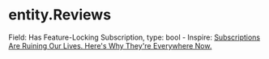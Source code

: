 # entity.Reviews
Field: Has Feature-Locking Subscription, type: bool - Inspire: [Subscriptions Are Ruining Our Lives. Here's Why They're Everywhere Now.](https://youtu.be/zptP3GiaulE)
